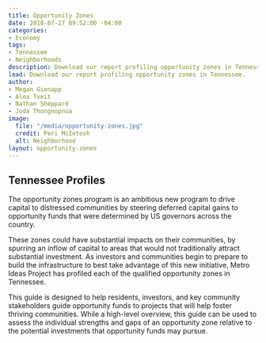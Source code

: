 ```yaml
---
title: Opportunity Zones
date: 2018-07-27 09:52:00 -04:00
categories:
- Economy
tags:
- Tennessee
- Neighborhoods
description: Download our report profiling opportunity zones in Tennessee.
lead: Download our report profiling opportunity zones in Tennessee.
author:
- Megan Gienapp
- Alea Tveit
- Nathan Sheppard
- Joda Thongnopnua
image:
  file: "/media/opportunity-zones.jpg"
  credit: Peri McIntosh
  alt: Neighborhood
layout: opportunity-zones
---
```


## Tennessee Profiles

The opportunity zones program is an ambitious new program to drive capital to distressed communities by steering deferred capital gains to opportunity funds that were determined by US governors across the country.

These zones could have substantial impacts on their communities, by spurring an inflow of capital to areas that would not traditionally attract substantial investment. As investors and communities begin to prepare to build the infrastructure to best take advantage of this new initiative, Metro Ideas Project has profiled each of the qualified opportunity zones in Tennessee.

This guide is designed to help residents, investors, and key community stakeholders guide opportunity funds to projects that will help foster thriving communities. While a high-level overview, this guide can be used to assess the individual strengths and gaps of an opportunity zone relative to the potential investments that opportunity funds may pursue.